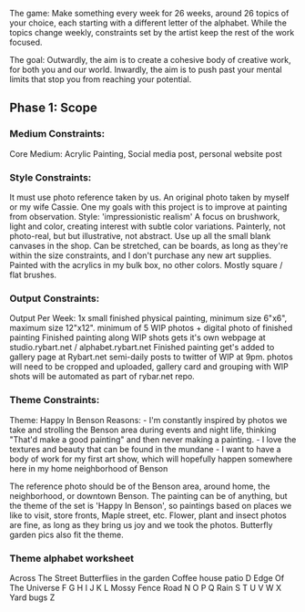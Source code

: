 The game: 
Make something every week for 26 weeks, around 26 topics of your choice, each starting with a different letter of the alphabet.  While the topics change weekly, constraints set by the artist keep the rest of the work focused. 

The goal:
Outwardly, the aim is to create a cohesive body of creative work, for both you and our world.
Inwardly, the aim is to push past your mental limits that stop you from reaching your potential.

## Phase 1: Scope

### Medium Constraints:
Core Medium:  Acrylic Painting, Social media post, personal website post

### Style Constraints:
It must use photo reference taken by us.  An original photo taken by myself or my wife Cassie. 
One my goals with this project is to improve at painting from observation.
Style:  'impressionistic realism'
A focus on brushwork, light and color, creating interest with subtle color variations. Painterly, not photo-real, but but illustrative, not abstract. 
Use up all the small blank canvases in the shop. Can be stretched, can be boards, as long
as they're within the size constraints, and I don't purchase any new art supplies. 
Painted with the acrylics in my bulk box, no other colors. 
Mostly square / flat brushes. 

### Output Constraints:
Output Per Week:
1x small finished physical painting, minimum size 6"x6", maximum size 12"x12". 
minimum of 5 WIP photos + digital photo of finished painting
Finished painting along WIP shots gets it's own webpage at studio.rybart.net / alphabet.rybart.net
Finished painting get's added to gallery page at Rybart.net
semi-daily posts to twitter of WIP at 9pm.
photos will need to be cropped and uploaded, gallery card and grouping with WIP shots will be automated as part of rybar.net repo.

### Theme Constraints:
Theme: Happy In Benson
	Reasons: 
			- I'm constantly inspired by photos we take and strolling the Benson area during events and night life, thinking "That'd make a good painting" and then never making a painting. 
			- I love the textures and beauty that can be found in the mundane
			- I want to have a body of work for my first art show, which will hopefully happen somewhere here in my home neighborhood of Benson
		
The reference photo should be of the Benson area, around home, the neighborhood, or downtown Benson. 
The painting can be of anything, but the theme of the set is 'Happy In Benson', so paintings based on places we like to visit, store fronts, Maple street, etc.
Flower, plant and insect photos are fine, as long as they bring us joy and we took the photos. 
Butterfly garden pics also fit the theme. 

### Theme alphabet worksheet
Across The Street
Butterflies in the garden
Coffee house patio
D
Edge Of The Universe 
F
G
H
I
J
K
L
Mossy Fence Road
N
O
P
Q
Rain
S
T
U
V
W
X
Yard bugs
Z

	
	
	





